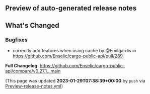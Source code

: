 ## Preview of auto-generated release notes
<!-- Release notes generated using configuration in .github/release.yml at main -->

## What's Changed
### Bugfixes
* correctly add features when using cache by @Emilgardis in https://github.com/Enselic/cargo-public-api/pull/289


**Full Changelog**: https://github.com/Enselic/cargo-public-api/compare/v0.27.1...main


(This page was updated **2023-01-29T07:38:39+00:00** by `push` via [Preview-release-notes.yml](https://github.com/Enselic/cargo-public-api/actions/runs/4035744798))
